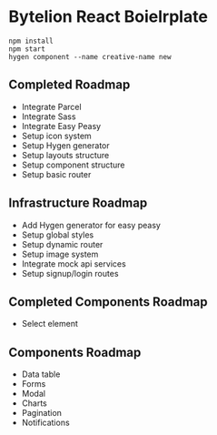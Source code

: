 # Bytelion React Boielrplate

```
npm install
npm start
hygen component --name creative-name new
```

## Completed Roadmap
* Integrate Parcel
* Integrate Sass
* Integrate Easy Peasy
* Setup icon system
* Setup Hygen generator
* Setup layouts structure
* Setup component structure
* Setup basic router

## Infrastructure Roadmap
* Add Hygen generator for easy peasy
* Setup global styles
* Setup dynamic router
* Setup image system
* Integrate mock api services
* Setup signup/login routes

## Completed Components Roadmap
* Select element

## Components Roadmap
* Data table
* Forms
* Modal
* Charts
* Pagination
* Notifications